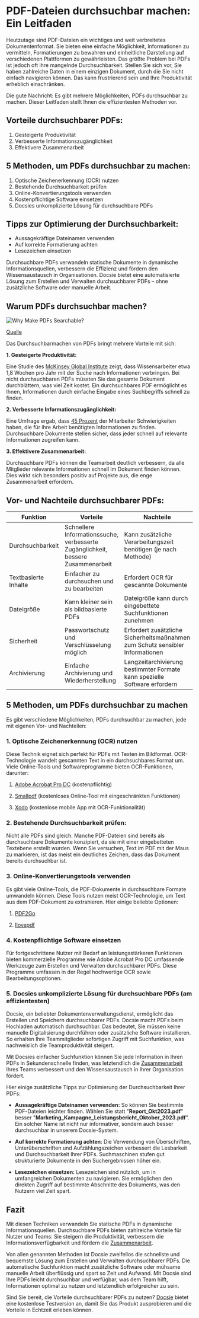 # PDF-Dateien durchsuchbar machen: Ein Leitfaden

Heutzutage sind PDF-Dateien ein wichtiges und weit verbreitetes Dokumentenformat. Sie bieten eine einfache Möglichkeit, Informationen zu vermitteln, Formatierungen zu bewahren und einheitliche Darstellung auf verschiedenen Plattformen zu gewährleisten. Das größte Problem bei PDFs ist jedoch oft ihre mangelnde Durchsuchbarkeit. Stellen Sie sich vor, Sie haben zahlreiche Daten in einem einzigen Dokument, durch die Sie nicht einfach navigieren können. Das kann frustrierend sein und Ihre Produktivität erheblich einschränken.

Die gute Nachricht: Es gibt mehrere Möglichkeiten, PDFs durchsuchbar zu machen. Dieser Leitfaden stellt Ihnen die effizientesten Methoden vor.

## Vorteile durchsuchbarer PDFs:

1. Gesteigerte Produktivität
2. Verbesserte Informationszugänglichkeit
3. Effektivere Zusammenarbeit

## 5 Methoden, um PDFs durchsuchbar zu machen:

1. Optische Zeichenerkennung (OCR) nutzen
2. Bestehende Durchsuchbarkeit prüfen
3. Online-Konvertierungstools verwenden
4. Kostenpflichtige Software einsetzen
5. Docsies unkomplizierte Lösung für durchsuchbare PDFs

## Tipps zur Optimierung der Durchsuchbarkeit:

- Aussagekräftige Dateinamen verwenden
- Auf korrekte Formatierung achten
- Lesezeichen einsetzen

Durchsuchbare PDFs verwandeln statische Dokumente in dynamische Informationsquellen, verbessern die Effizienz und fördern den Wissensaustausch in Organisationen. Docsie bietet eine automatisierte Lösung zum Erstellen und Verwalten durchsuchbarer PDFs – ohne zusätzliche Software oder manuelle Arbeit.

## Warum PDFs durchsuchbar machen?

![Why Make PDFs Searchable?](https://cdn.docsie.io/workspace_PfNzfGj3YfKKtTO4T/doc_QiqgSuNoJpspcExF3/file_jlxXevoHVgfgPUm19/image1.png)

[Quelle](https://artificio.ai/product/search-pdf)

Das Durchsuchbarmachen von PDFs bringt mehrere Vorteile mit sich:

**1. Gesteigerte Produktivität:**

Eine Studie des [McKinsey Global Institute](https://www.mckinsey.com/industries/technology-media-and-telecommunications/our-insights/the-social-economy) zeigt, dass Wissensarbeiter etwa 1,8 Wochen pro Jahr mit der Suche nach Informationen verbringen. Bei nicht durchsuchbaren PDFs müssten Sie das gesamte Dokument durchblättern, was viel Zeit kostet. Ein durchsuchbares PDF ermöglicht es Ihnen, Informationen durch einfache Eingabe eines Suchbegriffs schnell zu finden.

**2. Verbesserte Informationszugänglichkeit:**

Eine Umfrage ergab, dass [45 Prozent](https://investor.manpowergroup.com/news-releases/news-release-details/talent-shortages-record-high-45-employers-around-world-report) der Mitarbeiter Schwierigkeiten haben, die für ihre Arbeit benötigten Informationen zu finden. Durchsuchbare Dokumente stellen sicher, dass jeder schnell auf relevante Informationen zugreifen kann.

**3. Effektivere Zusammenarbeit:**

Durchsuchbare PDFs können die Teamarbeit deutlich verbessern, da alle Mitglieder relevante Informationen schnell im Dokument finden können. Dies wirkt sich besonders positiv auf Projekte aus, die enge Zusammenarbeit erfordern.

## Vor- und Nachteile durchsuchbarer PDFs:

|Funktion|Vorteile|Nachteile|
|-|-|-|
|Durchsuchbarkeit|Schnellere Informationssuche, verbesserte Zugänglichkeit, bessere Zusammenarbeit|Kann zusätzliche Verarbeitungszeit benötigen (je nach Methode)|
|Textbasierte Inhalte|Einfacher zu durchsuchen und zu bearbeiten|Erfordert OCR für gescannte Dokumente|
|Dateigröße|Kann kleiner sein als bildbasierte PDFs|Dateigröße kann durch eingebettete Suchfunktionen zunehmen|
|Sicherheit|Passwortschutz und Verschlüsselung möglich|Erfordert zusätzliche Sicherheitsmaßnahmen zum Schutz sensibler Informationen|
|Archivierung|Einfache Archivierung und Wiederherstellung|Langzeitarchivierung bestimmter Formate kann spezielle Software erfordern|

## 5 Methoden, um PDFs durchsuchbar zu machen

Es gibt verschiedene Möglichkeiten, PDFs durchsuchbar zu machen, jede mit eigenen Vor- und Nachteilen:

### 1. Optische Zeichenerkennung (OCR) nutzen
Diese Technik eignet sich perfekt für PDFs mit Texten im Bildformat. OCR-Technologie wandelt gescannten Text in ein durchsuchbares Format um. Viele Online-Tools und Softwareprogramme bieten OCR-Funktionen, darunter:

1. [Adobe Acrobat Pro DC](https://www.adobe.com/es_eu/acrobat/acrobat-pro.html) (kostenpflichtig)

2. [Smallpdf](https://smallpdf.com/) (kostenloses Online-Tool mit eingeschränkten Funktionen)

3. [Xodo](https://xodo.com/) (kostenlose mobile App mit OCR-Funktionalität)

### 2. Bestehende Durchsuchbarkeit prüfen:
Nicht alle PDFs sind gleich. Manche PDF-Dateien sind bereits als durchsuchbare Dokumente konzipiert, da sie mit einer eingebetteten Textebene erstellt wurden. Wenn Sie versuchen, Text im PDF mit der Maus zu markieren, ist das meist ein deutliches Zeichen, dass das Dokument bereits durchsuchbar ist.

### 3. Online-Konvertierungstools verwenden

Es gibt viele Online-Tools, die PDF-Dokumente in durchsuchbare Formate umwandeln können. Diese Tools nutzen meist OCR-Technologie, um Text aus dem PDF-Dokument zu extrahieren. Hier einige beliebte Optionen:

1. [PDF2Go](https://www.pdf2go.com/)

2. [Ilovepdf](https://www.ilovepdf.com/)

### 4. Kostenpflichtige Software einsetzen

Für fortgeschrittene Nutzer mit Bedarf an leistungsstärkeren Funktionen bieten kommerzielle Programme wie Adobe Acrobat Pro DC umfassende Werkzeuge zum Erstellen und Verwalten durchsuchbarer PDFs. Diese Programme umfassen in der Regel hochwertige OCR sowie Bearbeitungsoptionen.

### 5. Docsies unkomplizierte Lösung für durchsuchbare PDFs (am effizientesten)

Docsie, ein beliebter Dokumentenverwaltungsdienst, ermöglicht das Erstellen und Speichern durchsuchbarer PDFs. Docsie macht PDFs beim Hochladen automatisch durchsuchbar. Das bedeutet, Sie müssen keine manuelle Digitalisierung durchführen oder zusätzliche Software installieren. So erhalten Ihre Teammitglieder sofortigen Zugriff mit Suchfunktion, was nachweislich die Teamproduktivität steigert.

Mit Docsies einfacher Suchfunktion können Sie jede Information in Ihren PDFs in Sekundenschnelle finden, was letztendlich die [Zusammenarbeit](https://site.docsie.io/centralized-team-collaboration-and-project-management) Ihres Teams verbessert und den Wissensaustausch in Ihrer Organisation fördert.

Hier einige zusätzliche Tipps zur Optimierung der Durchsuchbarkeit Ihrer PDFs:

* **Aussagekräftige Dateinamen verwenden:** So können Sie bestimmte PDF-Dateien leichter finden. Wählen Sie statt "**Report_Okt2023.pdf**" besser "**Marketing_Kampagne_Leistungsbericht_Oktober_2023.pdf**". Ein solcher Name ist nicht nur informativer, sondern auch besser durchsuchbar in unserem Docsie-System.

* **Auf korrekte Formatierung achten**: Die Verwendung von Überschriften, Unterüberschriften und Aufzählungszeichen verbessert die Lesbarkeit und Durchsuchbarkeit Ihrer PDFs. Suchmaschinen stufen gut strukturierte Dokumente in den Suchergebnissen höher ein.

* **Lesezeichen einsetzen:** Lesezeichen sind nützlich, um in umfangreichen Dokumenten zu navigieren. Sie ermöglichen den direkten Zugriff auf bestimmte Abschnitte des Dokuments, was den Nutzern viel Zeit spart.

## Fazit

Mit diesen Techniken verwandeln Sie statische PDFs in dynamische Informationsquellen. Durchsuchbare PDFs bieten zahlreiche Vorteile für Nutzer und Teams: Sie steigern die Produktivität, verbessern die Informationsverfügbarkeit und fördern die [Zusammenarbeit](https://site.docsie.io/documentation-collaboration-software).

Von allen genannten Methoden ist Docsie zweifellos die schnellste und bequemste Lösung zum Erstellen und Verwalten durchsuchbarer PDFs. Die automatische Suchfunktion macht zusätzliche Software oder mühsame manuelle Arbeit überflüssig und spart so Zeit und Aufwand. Mit Docsie sind Ihre PDFs leicht durchsuchbar und verfügbar, was dem Team hilft, Informationen optimal zu nutzen und letztendlich erfolgreicher zu sein.

Sind Sie bereit, die Vorteile durchsuchbarer PDFs zu nutzen? [Docsie](https://www.docsie.io/) bietet eine kostenlose Testversion an, damit Sie das Produkt ausprobieren und die Vorteile in Echtzeit erleben können.